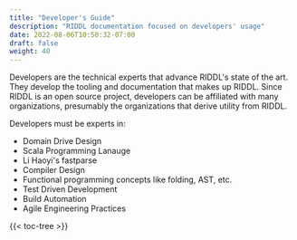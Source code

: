 ```yaml
---
title: "Developer's Guide"
description: "RIDDL documentation focused on developers' usage"
date: 2022-08-06T10:50:32-07:00
draft: false
weight: 40
---
```


Developers are the technical experts that advance RIDDL's state of the art. They
develop the tooling and documentation that makes up RIDDL. Since RIDDL is an
open source project, developers can be affiliated with many organizations,
presumably the organizations that derive utility from RIDDL.

Developers must be experts in:
* Domain Drive Design
* Scala Programming Lanauge
* Li Haoyi's fastparse
* Compiler Design
* Functional programming concepts like folding, AST, etc.
* Test Driven Development
* Build Automation
* Agile Engineering Practices

{{< toc-tree >}}